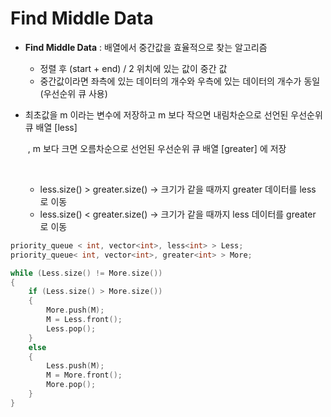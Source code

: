 # Find Middle Data

- **Find Middle Data** : 배열에서 중간값을 효율적으로 찾는 알고리즘
  - 정렬 후 (start +  end) / 2 위치에 있는 값이 중간 값
  - 중간값이라면 좌측에 있는 데이터의 개수와 우측에 있는 데이터의 개수가 동일 (우선순위 큐 사용)



- 최초값을 m 이라는 변수에 저장하고 m 보다 작으면 내림차순으로 선언된 우선순위 큐 배열 [less]

  ​	, m 보다 크면 오름차순으로 선언된 우선순위 큐 배열 [greater] 에 저장

  ​

  - less.size() > greater.size()	->	크기가 같을 때까지 greater 데이터를 less 로 이동
  - less.size() < greater.size()	->	크기가 같을 때까지 less 데이터를 greater 로 이동



~~~c++
priority_queue < int, vector<int>, less<int> > Less;
priority_queue< int, vector<int>, greater<int> > More;

while (Less.size() != More.size())
{
	if (Less.size() > More.size())
	{
		More.push(M);
		M = Less.front();
		Less.pop();
	}
	else
	{
		Less.push(M);
		M = More.front();
		More.pop();
	}
}
~~~

